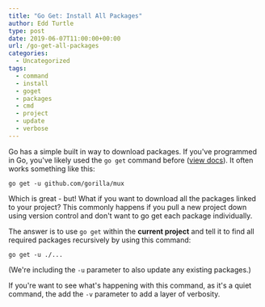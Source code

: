```yaml
---
title: "Go Get: Install All Packages"
author: Edd Turtle
type: post
date: 2019-06-07T11:00:00+00:00
url: /go-get-all-packages
categories:
  - Uncategorized
tags:
  - command
  - install
  - goget
  - packages
  - cmd
  - project
  - update
  - verbose
---
```


Go has a simple built in way to download packages. If you've programmed in Go, you've likely used the `go get` command before ([view docs](https://golang.org/cmd/go/#hdr-Download_and_install_packages_and_dependencies)). It often works something like this:

`go get -u github.com/gorilla/mux`

Which is great - but! What if you want to download all the packages linked to your project? This commonly happens if you pull a new project down using version control and don't want to go get each package individually.

The answer is to use `go get` within the **current project** and tell it to find all required packages recursively by using this command: 

```
go get -u ./...
```

(We're including the `-u` parameter to also update any existing packages.)

If you're want to see what's happening with this command, as it's a quiet command, the add the `-v` parameter to add a layer of verbosity.

<!-- ![check is date set or not](/img/2019/sublime-build.png) -->